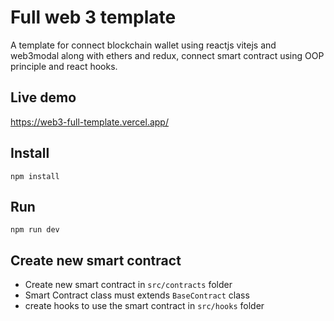 # Full web 3 template

A template for connect blockchain wallet using reactjs vitejs and web3modal along with ethers and redux, connect smart
contract using OOP principle and react hooks.

## Live demo

https://web3-full-template.vercel.app/

## Install

`npm install`

## Run

`npm run dev`

## Create new smart contract
- Create new smart contract in `src/contracts` folder
- Smart Contract class must extends `BaseContract` class
- create hooks to use the smart contract in `src/hooks` folder
